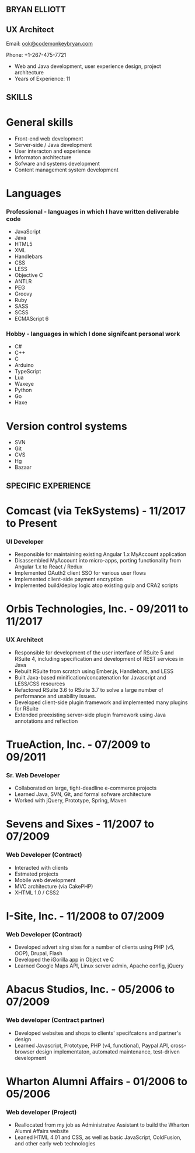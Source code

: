 BRYAN ELLIOTT
-------------

## UX Architect

Email: ook@codemonkeybryan.com

Phone: +1-267-475-7721

* Web and Java development, user experience design, project architecture
* Years of Experience: 11

SKILLS
------

General skills
==============

* Front-end web development
* Server-side / Java development
* User interacton and experience
* Informaton architecture
* Sofware and systems development
* Content management system development

Languages
=========

### Professional - languages in which I have written deliverable code

* JavaScript
* Java
* HTML5
* XML
* Handlebars
* CSS
* LESS
* Objective C
* ANTLR
* PEG
* Groovy
* Ruby
* SASS
* SCSS
* ECMAScript 6

### Hobby - languages in which I done signifcant personal work

* C#
* C++
* C
* Arduino
* TypeScript
* Lua
* Waxeye
* Python
* Go
* Haxe

Version control systems
=======================

* SVN
* Git
* CVS
* Hg
* Bazaar

SPECIFIC EXPERIENCE
-------------------


Comcast (via TekSystems) - 11/2017 to Present
=============================================

### UI Developer

* Responsible for maintaining existing Angular 1.x MyAccount application
* Disassembled MyAccount into micro-apps, porting functionality from 
    Angular 1.x to React / Redux
* Implemented OAuth2 client SSO for various user flows
* Implemented client-side payment encryption
* Implemented build/deploy logic atop existing gulp and CRA2 scripts

Orbis Technologies, Inc. - 09/2011 to 11/2017
=============================================

### UX Architect

* Responsible for development of the user interface of RSuite 5 and RSuite 4,
    including specification and development of REST services in Java
* Rebuilt RSuite from scratch using Ember.js, Handlebars, and LESS
* Built Java-based minification/concatenation for Javascript and LESS/CSS resources
* Refactored RSuite 3.6 to RSuite 3.7 to solve a large number of performance and usability issues.
* Developed client-side plugin framework and implemented many plugins for RSuite
* Extended preexisting server-side plugin framework using Java annotations and reflection

TrueAction, Inc. - 07/2009 to 09/2011
=====================================

### Sr. Web Developer

* Collaborated on large, tight-deadline e-commerce projects
* Learned Java, SVN, Git, and formal sofware architecture
* Worked with jQuery, Prototype, Spring, Maven

Sevens and Sixes - 11/2007 to 07/2009
=====================================

### Web Developer (Contract)

* Interacted with clients
* Estmated projects
* Mobile web development
* MVC architecture (via CakePHP)
* XHTML 1.0 / CSS2 

I-Site, Inc. - 11/2008 to 07/2009
=================================

### Web Developer (Contract)

* Developed advert sing sites for a number of clients using PHP (v5, OOP), Drupal, Flash
* Developed the iGorilla app in Object ve C
* Learned Google Maps API, Linux server admin, Apache config, jQuery 

Abacus Studios, Inc. - 05/2006 to 07/2009
=========================================

### Web developer (Contract partner)

* Developed websites and shops to clients' specifcatons and partner's design
* Learned Javascript, Prototype, PHP (v4, functional), Paypal API, 
  cross-browser design implementaton, automated maintenance, test-driven 
  development

Wharton Alumni Affairs - 01/2006 to 05/2006
===========================================

### Web developer (Project)

* Reallocated from my job as Administratve Assistant to build the Wharton Alumni Affairs website
* Leaned HTML 4.01 and CSS, as well as basic JavaScript, ColdFusion, and other early web technologies

